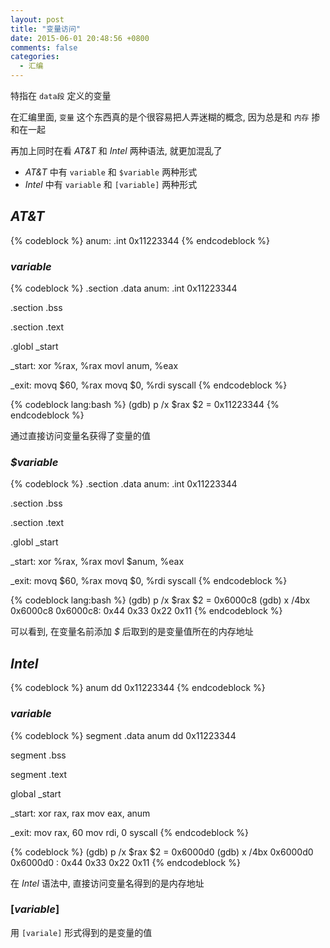 ```yaml
---
layout: post
title: "变量访问"
date: 2015-06-01 20:48:56 +0800
comments: false
categories:
  - 汇编
---
```


特指在 `data段` 定义的变量 

在汇编里面, `变量` 这个东西真的是个很容易把人弄迷糊的概念, 因为总是和 `内存` 掺和在一起

再加上同时在看 _AT&T_ 和 _Intel_ 两种语法, 就更加混乱了

* _AT&T_ 中有 `variable` 和 `$variable` 两种形式
* _Intel_ 中有 `variable` 和 `[variable]` 两种形式

<!--more-->

## _AT&T_

{% codeblock %}
anum:
    .int 0x11223344
{% endcodeblock %}

### _variable_

{% codeblock %}
.section .data
anum:
    .int 0x11223344

.section .bss

.section .text

.globl _start

_start:
    xor %rax, %rax
    movl anum, %eax

_exit:
    movq $60, %rax
    movq $0, %rdi
    syscall
{% endcodeblock %}
	
{% codeblock lang:bash %}
(gdb) p /x $rax
$2 = 0x11223344
{% endcodeblock %}

通过直接访问变量名获得了变量的值
	
### _$variable_

{% codeblock %}
.section .data
anum:
    .int 0x11223344

.section .bss

.section .text

.globl _start

_start:
    xor %rax, %rax
    movl $anum, %eax

_exit:
    movq $60, %rax
    movq $0, %rdi
    syscall
{% endcodeblock %}
	
{% codeblock lang:bash %}
(gdb) p /x $rax
$2 = 0x6000c8
(gdb) x /4bx 0x6000c8
0x6000c8:       0x44    0x33    0x22    0x11
{% endcodeblock %}
	
可以看到, 在变量名前添加 _$_ 后取到的是变量值所在的内存地址

## _Intel_

{% codeblock %}
anum dd 0x11223344
{% endcodeblock %}


### _variable_


{% codeblock %}
segment .data
anum dd 0x11223344

segment .bss

segment .text

global _start

_start:
    xor rax, rax
    mov eax, anum

_exit:
    mov rax, 60
    mov rdi, 0
    syscall
{% endcodeblock %}
	
{% codeblock %}
(gdb) p /x $rax
$2 = 0x6000d0
(gdb) x /4bx 0x6000d0
0x6000d0 <anum>:        0x44    0x33    0x22    0x11
{% endcodeblock %}

在 _Intel_ 语法中, 直接访问变量名得到的是内存地址
	
### \[_variable_\]

用 `[variale]` 形式得到的是变量的值